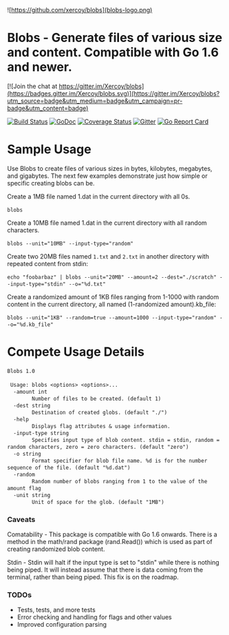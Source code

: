 ![https://github.com/xercoy/blobs](blobs-logo.png)

# Blobs - Generate files of various size and content. Compatible with Go 1.6 and newer.

[![Join the chat at https://gitter.im/Xercoy/blobs](https://badges.gitter.im/Xercoy/blobs.svg)](https://gitter.im/Xercoy/blobs?utm_source=badge&utm_medium=badge&utm_campaign=pr-badge&utm_content=badge)

[![Build Status](https://travis-ci.org/Xercoy/blobs.svg?branch=master)](https://travis-ci.org/Xercoy/blobs)
[![GoDoc](https://godoc.org/github.com/xercoy/blobs?status.png)](http://godoc.org/github.com/xercoy/blobs)
[![Coverage Status](https://coveralls.io/repos/github/Xercoy/blobs/badge.svg?branch=master)](https://coveralls.io/github/Xercoy/blobs?branch=master)
[![Gitter](https://badges.gitter.im/Xercoy/blobs.svg)](https://gitter.im/Xercoy/blobs?utm_source=badge&utm_medium=badge&utm_campaign=pr-badge)
[![Go Report Card](https://goreportcard.com/badge/github.com/xercoy/blobs)](https://goreportcard.com/report/github.com/xercoy/blobs)

# Sample Usage

Use Blobs to create files of various sizes in bytes, kilobytes, megabytes, and gigabytes. The next few examples demonstrate just how simple or specific creating blobs can be.

Create a 1MB file named 1.dat in the current directory with all 0s.
```
blobs
```

Create a 10MB file named 1.dat in the current directory with all random characters.
```
blobs --unit="10MB" --input-type="random"
```

Create two 20MB files named `1.txt` and `2.txt` in another directory with repeated content from stdin:
```
echo "foobarbaz" | blobs --unit="20MB" --amount=2 --dest="./scratch" --input-type="stdin" --o="%d.txt"
```

Create a randomized amount of 1KB files ranging from 1-1000 with random content in the current directory, all named (1-randomized amount).kb_file:
```
blobs --unit="1KB" --random=true --amount=1000 --input-type="random" --o="%d.kb_file"
```

# Compete Usage Details
```
Blobs 1.0

 Usage: blobs <options> <options>...
  -amount int
    	Number of files to be created. (default 1)
  -dest string
    	Destination of created globs. (default "./")
  -help
    	Displays flag attributes & usage information.
  -input-type string
    	Specifies input type of blob content. stdin = stdin, random = random characters, zero = zero characters. (default "zero")
  -o string
    	Format specifier for blob file name. %d is for the number sequence of the file. (default "%d.dat")
  -random
    	Random number of blobs ranging from 1 to the value of the amount flag
  -unit string
    	Unit of space for the glob. (default "1MB")
```

### Caveats

Comatability - This package is compatible with Go 1.6 onwards. There is a method in the math/rand package (rand.Read()) which is used as part of creating randomized blob content.

Stdin - Stdin will halt if the input type is set to "stdin" while there is nothing being piped. It will instead assume that there is data coming from the terminal, rather than being piped. This fix is on the roadmap.

### TODOs

- Tests, tests, and more tests
- Error checking and handling for flags and other values
- Improved configuration parsing